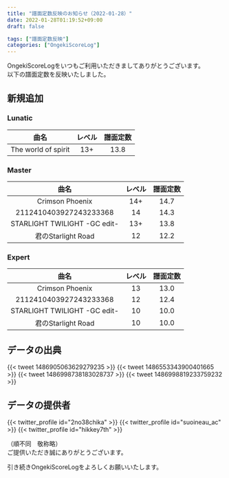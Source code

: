 ```yaml
---
title: "譜面定数反映のお知らせ（2022-01-28）"
date: 2022-01-28T01:19:52+09:00
draft: false

tags: ["譜面定数反映"]
categories: ["OngekiScoreLog"]
---
```


OngekiScoreLogをいつもご利用いただきましてありがとうございます。  
以下の譜面定数を反映いたしました。

<!--more-->

## 新規追加

### Lunatic

| 曲名 | レベル | 譜面定数 |
|:-:|:-:|:-:|
| The world of spirit | 13+ | 13.8 |

### Master

| 曲名 | レベル | 譜面定数 |
|:-:|:-:|:-:|
| Crimson Phoenix | 14+ | 14.7 |
| 2112410403927243233368 | 14 | 14.3 |
| STARLIGHT TWILIGHT -GC edit- | 13+ | 13.8 |
| 君のStarlight Road | 12 | 12.2 |

### Expert

| 曲名 | レベル | 譜面定数 |
|:-:|:-:|:-:|
| Crimson Phoenix | 13 | 13.0 |
| 2112410403927243233368 | 12 | 12.4 |
| STARLIGHT TWILIGHT -GC edit- | 10 | 10.0 |
| 君のStarlight Road | 10 | 10.0 |

## データの出典

{{< tweet 1486905063629279235 >}}
{{< tweet 1486553343900401665 >}}
{{< tweet 1486998738183028737 >}}
{{< tweet 1486998819233759232 >}}

## データの提供者

{{< twitter_profile id="2no38chika" >}}
{{< twitter_profile id="suoineau_ac" >}}
{{< twitter_profile id="hikkey7th" >}}

（順不同　敬称略）  
ご提供いただき誠にありがとうございます。

引き続きOngekiScoreLogをよろしくお願いいたします。
